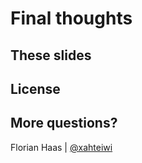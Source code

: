 # Final thoughts


<!-- .slide: data-timing="10" -->
## These slides


<!-- .slide: data-timing="5" -->
## License <!-- .element: class="hidden" -->


## More questions?

Florian Haas | [@xahteiwi](https://twitter.com/xahteiwi)
